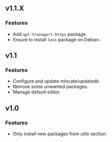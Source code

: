 
## v1.1.X

### Features
* Add `apt-transport-https` package.
* Ensure to install `less` package on Debian.

## v1.1

### Features
* Configure and update mlocate/updatedb.
* Remove some unwanted packages.
* Manage default editor.

## v1.0

### Features
* Only install new packages from *utils* section.
